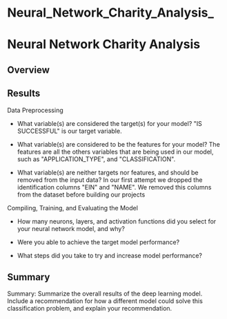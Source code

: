 # Neural_Network_Charity_Analysis_


# Neural Network Charity Analysis

## Overview


## Results

Data Preprocessing

- What variable(s) are considered the target(s) for your model?
"IS SUCCESSFUL" is our target variable.

- What variable(s) are considered to be the features for your model?
The features are all the others variables that are being used in our model, such as "APPLICATION_TYPE", and "CLASSIFICATION". 

- What variable(s) are neither targets nor features, and should be removed from the input data?
In our first attempt we dropped the identification columns "EIN" and "NAME". We removed this columns from the dataset before building our projects

Compiling, Training, and Evaluating the Model

- How many neurons, layers, and activation functions did you select for your neural network model, and why?

- Were you able to achieve the target model performance?

- What steps did you take to try and increase model performance?


## Summary
Summary: Summarize the overall results of the deep learning model. Include a recommendation for how a different model could solve this classification problem, and explain your recommendation.
